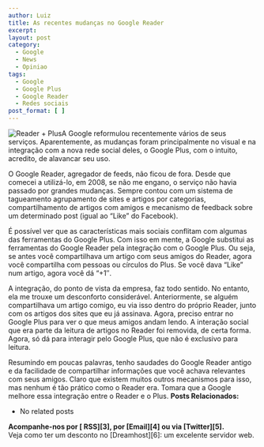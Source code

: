 ```yaml
---
author: Luiz
title: As recentes mudanças no Google Reader
excerpt:
layout: post
category:
  - Google
  - News
  - Opiniao
tags:
  - Google
  - Google Plus
  - Google Reader
  - Redes sociais
post_format: [ ]
---
```

![Reader + Plus][1]A Google reformulou recentemente vários de seus serviços. Aparentemente, as mudanças foram principalmente no visual e na integração com a nova rede social deles, o Google Plus, com o intuito, acredito, de alavancar seu uso.

O Google Reader, agregador de feeds, não ficou de fora. Desde que comecei a utilizá-lo, em 2008, se não me engano, o serviço não havia passado por grandes mudanças. Sempre contou com um sistema de tagueamento agrupamento de sites e artigos por categorias, compartilhamento de artigos com amigos e mecanismo de feedback sobre um determinado post (igual ao “Like” do Facebook).

É possível ver que as características mais sociais conflitam com algumas das ferramentas do Google Plus. Com isso em mente, a Google substitui as ferramentas do Google Reader pela integração com o Google Plus. Ou seja, se antes você compartilhava um artigo com seus amigos do Reader, agora você compartilha com pessoas ou círculos do Plus. Se você dava “Like” num artigo, agora você dá “+1″.

A integração, do ponto de vista da empresa, faz todo sentido. No entanto, ela me trouxe um desconforto considerável. Anteriormente, se alguém compartilhava um artigo comigo, eu via isso dentro do próprio Reader, junto com os artigos dos sites que eu já assinava. Agora, preciso entrar no Google Plus para ver o que meus amigos andam lendo. A interação social que era parte da leitura de artigos no Reader foi removida, de certa forma. Agora, só dá para interagir pelo Google Plus, que não é exclusivo para leitura.

Resumindo em poucas palavras, tenho saudades do Google Reader antigo e da facilidade de compartilhar informações que você achava relevantes com seus amigos. Claro que existem muitos outros mecanismos para isso, mas nenhum é tão prático como o Reader era. Tomara que a Google melhore essa integração entre o Reader e o Plus. 
**Posts Relacionados:** 
*   No related posts









**Acompanhe-nos por [ RSS][3], por [Email][4] ou via [Twitter][5].**  
Veja como ter um desconto no [Dreamhost][6]: um excelente servidor web.

 [1]: http://vidageek.net/wp-content/uploads/2011/12/google-reader-logo-300x142.png "Reader + Plus"
 [2]: https://twitter.com/share




